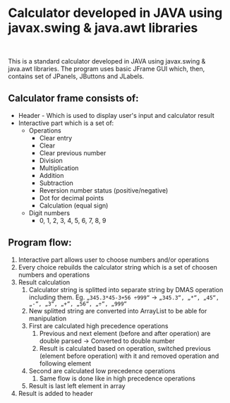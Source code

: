 # Calculator developed in JAVA using javax.swing & java.awt libraries

<br/>

This is a standard calculator developed in JAVA using javax.swing & java.awt libraries. The program uses basic JFrame GUI which, then, contains set of JPanels, JButtons and JLabels. 

## Calculator frame consists of: <br/>
-  Header - Which is used to display user's input and calculator result <br/>
-  Interactive part which is a set of: <br/>
    -  Operations
        -  Clear entry
        -  Clear
        -  Clear previous number
        -  Division
        -  Multiplication
        -  Addition
        -  Subtraction
        -  Reversion number status (positive/negative)
        -  Dot for decimal points
        -  Calculation (equal sign)
    -  Digit numbers
        -  0, 1, 2, 3, 4, 5, 6, 7, 8, 9

## Program flow:
1. Interactive part allows user to choose numbers and/or operations
2. Every choice rebuilds the calculator string which is a set of choosen numbers and operations
3. Result calculation <br/>
    1. Calculator string is splitted into separate string by DMAS operation including them. Eg. `„345.3*45-3+56 ÷999“`  -> `„345.3“, „*“, „45“, „-“, „3“, „+“, „56“, „÷“, „999“` <br/>
    2. New splitted string are converted into ArrayList to be able for manipulation <br/>
    3. First are calculated high precedence operations <br/>
         1. Previous and next element (before and after operation) are double parsed -> Converted to double number
         2. Result is calculated based on operation, switched previous (element before operation) with it and removed operation and following element
    4. Second are calculated low precedence operations
        1. Same flow is done like in high precedence operations
    5. Result is last left element in array
4. Result is added to header 
